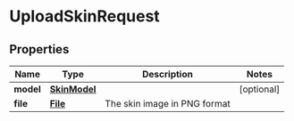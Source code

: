 
# UploadSkinRequest

## Properties
Name | Type | Description | Notes
------------ | ------------- | ------------- | -------------
**model** | [**SkinModel**](SkinModel.md) |  |  [optional]
**file** | [**File**](File.md) | The skin image in PNG format | 



